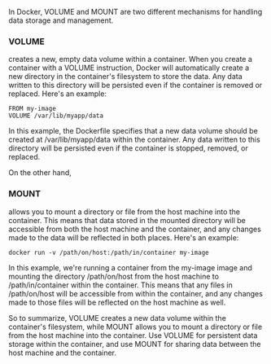 In Docker, VOLUME and MOUNT are two different mechanisms for handling data storage and management.

### VOLUME 
creates a new, empty data volume within a container. When you create a container with a VOLUME instruction, Docker will automatically create a new directory in the container's filesystem to store the data. Any data written to this directory will be persisted even if the container is removed or replaced. Here's an example:
```
FROM my-image
VOLUME /var/lib/myapp/data
```
In this example, the Dockerfile specifies that a new data volume should be created at /var/lib/myapp/data within the container. Any data written to this directory will be persisted even if the container is stopped, removed, or replaced.

On the other hand, 
### MOUNT
allows you to mount a directory or file from the host machine into the container. This means that data stored in the mounted directory will be accessible from both the host machine and the container, and any changes made to the data will be reflected in both places. Here's an example:

``` docker run -v /path/on/host:/path/in/container my-image ```

In this example, we're running a container from the my-image image and mounting the directory /path/on/host from the host machine to /path/in/container within the container. This means that any files in /path/on/host will be accessible from within the container, and any changes made to those files will be reflected on the host machine as well.

So to summarize, VOLUME creates a new data volume within the container's filesystem, while MOUNT allows you to mount a directory or file from the host machine into the container. Use VOLUME for persistent data storage within the container, and use MOUNT for sharing data between the host machine and the container.
